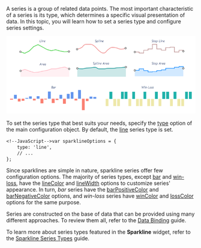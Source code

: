 A series is a group of related data points. The most important characteristic of a series is its type, which determines a specific visual presentation of data. In this topic, you will learn how to set a series type and configure series settings.

![DevExtreme ChartJS Sparkline](/images/ChartJS/SparklineAllTypesWithCaptions.png)

To set the series type that best suits your needs, specify the [type](/api-reference/20%20Data%20Visualization%20Widgets/60%20dxSparkline/1%20Configuration/type.md '/Documentation/ApiReference/Data_Visualization_Widgets/dxSparkline/Configuration/#type') option of the main configuration object. By default, the [line](/concepts/20%20Data%20Visualization/10%20Charts/38%20Sparkline%20Series%20Types/010%20Line.md '/Documentation/Guide/Data_Visualization/Charts/Sparkline_Series_Types/#Line') series type is set.

	<!--JavaScript-->var sparklineOptions = {
		type: 'line',
		// ...
	};

Since sparklines are simple in nature, sparkline series offer few configuration options. The majority of series types, except [bar](/concepts/20%20Data%20Visualization/10%20Charts/38%20Sparkline%20Series%20Types/070%20Bar.md '/Documentation/Guide/Data_Visualization/Charts/Sparkline_Series_Types/#Bar') and [win-loss](/concepts/20%20Data%20Visualization/10%20Charts/38%20Sparkline%20Series%20Types/080%20Win-Loss.md '/Documentation/Guide/Data_Visualization/Charts/Sparkline_Series_Types/#Win-Loss'), have the [lineColor](/api-reference/20%20Data%20Visualization%20Widgets/60%20dxSparkline/1%20Configuration/lineColor.md '/Documentation/ApiReference/Data_Visualization_Widgets/dxSparkline/Configuration/#lineColor') and [lineWidth](/api-reference/20%20Data%20Visualization%20Widgets/60%20dxSparkline/1%20Configuration/lineWidth.md '/Documentation/ApiReference/Data_Visualization_Widgets/dxSparkline/Configuration/#lineWidth') options to customize series' appearance. In turn, *bar* series have the [barPositiveColor](/api-reference/20%20Data%20Visualization%20Widgets/60%20dxSparkline/1%20Configuration/barPositiveColor.md '/Documentation/ApiReference/Data_Visualization_Widgets/dxSparkline/Configuration/#barPositiveColor') and [barNegativeColor](/api-reference/20%20Data%20Visualization%20Widgets/60%20dxSparkline/1%20Configuration/barNegativeColor.md '/Documentation/ApiReference/Data_Visualization_Widgets/dxSparkline/Configuration/#barNegativeColor') options, and *win-loss* series have [winColor](/api-reference/20%20Data%20Visualization%20Widgets/60%20dxSparkline/1%20Configuration/winColor.md '/Documentation/ApiReference/Data_Visualization_Widgets/dxSparkline/Configuration/#winColor') and [lossColor](/api-reference/20%20Data%20Visualization%20Widgets/60%20dxSparkline/1%20Configuration/lossColor.md '/Documentation/ApiReference/Data_Visualization_Widgets/dxSparkline/Configuration/#lossColor') options for the same purpose.

Series are constructed on the base of data that can be provided using many different approaches. To review them all, refer to the [Data Binding](/Documentation/Guide/Data_Visualization/Charts/Data_Binding/#Data_Binding) guide.

To learn more about series types featured in the **Sparkline** widget, refer to the [Sparkline Series Types](/Documentation/Guide/Data_Visualization/Charts/Sparkline_Series_Types/#Sparkline_Series_Types) guide.
